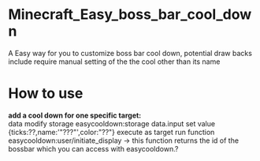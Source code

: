 # Minecraft_Easy_boss_bar_cool_down
A Easy way for you to customize boss bar cool down, potential draw backs include require manual setting of the the cool other than its name
# How to use
**add a cool down for one specific target:**      
data modify storage easycooldown:storage data.input set value {ticks:??,name:'"???"',color:"??"}
execute as target run function easycooldown:user/initiate_display -> this function returns the id of the bossbar which you can access with easycooldown.?

